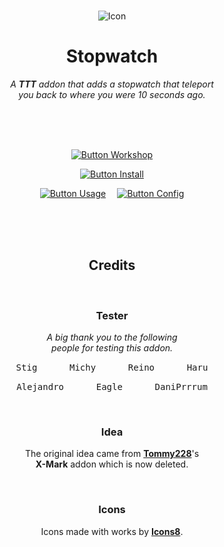 
<div align = center>

<br>

![Icon]

# Stopwatch

*A **TTT** addon that adds a stopwatch that teleport* <br>
*you back to where you were 10 seconds ago.*

<br>
<br>
<br>

[![Button Workshop]][Workshop]

[![Button Install]][Install]

[![Button Usage]][Usage]   
[![Button Config]][Config]

<br>
<br>
<br>

## Credits

<br>

### Tester

*A big thank you to the following* <br>
*people for testing this addon.*

<kbd>  Stig  </kbd>   
<kbd>  Michy  </kbd>   
<kbd>  Reino  </kbd>   
<kbd>  Haru  </kbd>

<kbd>  Alejandro  </kbd>   
<kbd>  Eagle  </kbd>   
<kbd>  DaniPrrrum  </kbd>

<br>

### Idea

The original idea came from **[Tommy228]**'s <br>
**X-Mark** addon which is now deleted.

<br>

### Icons

Icons made with works by **[Icons8]**.

</div>

<br>


<!----------------------------------------------------------------------------->

[Workshop]: https://steamcommunity.com/sharedfiles/filedetails/?id=2599563790
[Tommy228]: https://github.com/Tommy228/
[Icons8]: https://icons8.com/
[Icon]: https://i.imgur.com/DKpabMV.png

[Install]: Documentation/Installation.md
[Config]: Documentation/Configuration.md
[Usage]: Documentation/Usage.md


<!---------------------------------[ Buttons ]--------------------------------->

[Button Workshop]: https://img.shields.io/badge/Steam_Workshop-000000?style=for-the-badge&logoColor=white&logo=Steam
[Button Install]: https://img.shields.io/badge/Manual_Installation-EF2D5E?style=for-the-badge&logoColor=white&logo=DocuSign
[Button Config]: https://img.shields.io/badge/Config-428813?style=for-the-badge&logoColor=white&logo=GoogleSearchConsole
[Button Usage]: https://img.shields.io/badge/Usage-0085CA?style=for-the-badge&logoColor=white&logo=GitBook
